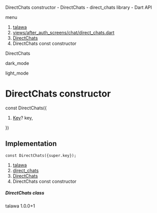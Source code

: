 




DirectChats constructor - DirectChats - direct\_chats library - Dart API







menu

1. [talawa](../../index.html)
2. [views/after\_auth\_screens/chat/direct\_chats.dart](../../views_after_auth_screens_chat_direct_chats/views_after_auth_screens_chat_direct_chats-library.html)
3. [DirectChats](../../views_after_auth_screens_chat_direct_chats/DirectChats-class.html)
4. DirectChats const constructor

DirectChats


dark\_mode

light\_mode




# DirectChats constructor


const
DirectChats({

1. [Key](https://api.flutter.dev/flutter/foundation/Key-class.html)? key,

})

## Implementation

```
const DirectChats({super.key});
```

 


1. [talawa](../../index.html)
2. [direct\_chats](../../views_after_auth_screens_chat_direct_chats/views_after_auth_screens_chat_direct_chats-library.html)
3. [DirectChats](../../views_after_auth_screens_chat_direct_chats/DirectChats-class.html)
4. DirectChats const constructor

##### DirectChats class





talawa
1.0.0+1






